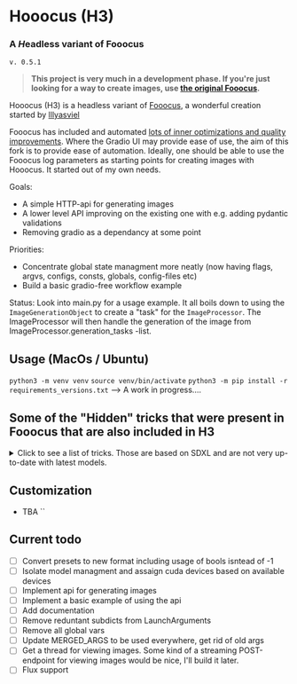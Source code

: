 # Hooocus (H3)

### A *H*eadless variant of Fooocus

`v. 0.5.1`

> **This project is very much in a development phase. If you're just looking for a way to create images, use [the original Fooocus](https://github.com/lllyasviel/Fooocus).**

Hooocus (H3) is a headless variant of [Fooocus](https://github.com/lllyasviel/Fooocus), a wonderful creation started by [lllyasviel](https://github.com/lllyasviel)

Fooocus has included and automated [lots of inner optimizations and quality improvements](#tech_list). Where the Gradio UI may provide ease of use, the aim of this fork is to provide ease of automation. Ideally, one should be able to use the Fooocus log parameters as starting points for creating images with Hooocus. It started out of my own needs.

Goals:
- A simple HTTP-api for generating images
- A lower level API improving on the existing one with e.g. adding pydantic validations
- Removing gradio as a dependancy at some point

Priorities:
- Concentrate global state managment more neatly (now having flags, argvs, configs,     consts, globals, config-files etc)
- Build a basic gradio-free workflow example

Status:
Look into main.py for a usage example. It all boils down to using the `ImageGenerationObject` to create a "task" for the `ImageProcessor`. The ImageProcessor will then handle the generation of the image from ImageProcessor.generation_tasks -list.

## Usage (MacOs / Ubuntu)
``python3 -m venv venv``
``source venv/bin/activate``
``python3 -m pip install -r requirements_versions.txt``
--> A work in progress....

## Some of the "Hidden" tricks that were present in Fooocus that are also included in H3

<a name="tech_list"></a>

<details>
<summary>Click to see a list of tricks. Those are based on SDXL and are not very up-to-date with latest models.</summary>

1. GPT2-based [prompt expansion as a dynamic style "Fooocus V2".](https://github.com/lllyasviel/Fooocus/discussions/117#raw) (similar to Midjourney's hidden pre-processing and "raw" mode, or the LeonardoAI's Prompt Magic).
2. Native refiner swap inside one single k-sampler. The advantage is that the refiner model can now reuse the base model's momentum (or ODE's history parameters) collected from k-sampling to achieve more coherent sampling. In Automatic1111's high-res fix and ComfyUI's node system, the base model and refiner use two independent k-samplers, which means the momentum is largely wasted, and the sampling continuity is broken. Fooocus uses its own advanced k-diffusion sampling that ensures seamless, native, and continuous swap in a refiner setup. (Update Aug 13: Actually, I discussed this with Automatic1111 several days ago, and it seems that the “native refiner swap inside one single k-sampler” is [merged](https://github.com/AUTOMATIC1111/stable-diffusion-webui/pull/12371) into the dev branch of webui. Great!)
3. Negative ADM guidance. Because the highest resolution level of XL Base does not have cross attentions, the positive and negative signals for XL's highest resolution level cannot receive enough contrasts during the CFG sampling, causing the results to look a bit plastic or overly smooth in certain cases. Fortunately, since the XL's highest resolution level is still conditioned on image aspect ratios (ADM), we can modify the adm on the positive/negative side to compensate for the lack of CFG contrast in the highest resolution level. (Update Aug 16, the IOS App [Draw Things](https://apps.apple.com/us/app/draw-things-ai-generation/id6444050820) will support Negative ADM Guidance. Great!)
4. We implemented a carefully tuned variation of Section 5.1 of ["Improving Sample Quality of Diffusion Models Using Self-Attention Guidance"](https://arxiv.org/pdf/2210.00939.pdf). The weight is set to very low, but this is Fooocus's final guarantee to make sure that the XL will never yield an overly smooth or plastic appearance (examples [here](https://github.com/lllyasviel/Fooocus/discussions/117#sharpness)). This can almost eliminate all cases for which XL still occasionally produces overly smooth results, even with negative ADM guidance. (Update 2023 Aug 18, the Gaussian kernel of SAG is changed to an anisotropic kernel for better structure preservation and fewer artifacts.)
5. We modified the style templates a bit and added the "cinematic-default".
6. We tested the "sd_xl_offset_example-lora_1.0.safetensors" and it seems that when the lora weight is below 0.5, the results are always better than XL without lora.
7. The parameters of samplers are carefully tuned.
8. Because XL uses positional encoding for generation resolution, images generated by several fixed resolutions look a bit better than those from arbitrary resolutions (because the positional encoding is not very good at handling int numbers that are unseen during training). This suggests that the resolutions in UI may be hard coded for best results.
9. Separated prompts for two different text encoders seem unnecessary. Separated prompts for the base model and refiner may work, but the effects are random, and we refrain from implementing this.
10. The DPM family seems well-suited for XL since XL sometimes generates overly smooth texture, but the DPM family sometimes generates overly dense detail in texture. Their joint effect looks neutral and appealing to human perception.
11. A carefully designed system for balancing multiple styles as well as prompt expansion.
12. Using automatic1111's method to normalize prompt emphasizing. This significantly improves results when users directly copy prompts from civitai.
13. The joint swap system of the refiner now also supports img2img and upscale in a seamless way.
14. CFG Scale and TSNR correction (tuned for SDXL) when CFG is bigger than 10.
</details>

## Customization
- TBA
``


## Current todo
- [ ] Convert presets to new format including usage of bools isntead of -1
- [ ] Isolate model managment and assaign cuda devices based on available devices
- [ ] Implement api for generating images
- [ ] Implement a basic example of using the api
- [ ] Add documentation
- [ ] Remove reduntant subdicts from LaunchArguments
- [ ] Remove all global vars
- [ ] Update MERGED_ARGS to be used everywhere, get rid of old args
- [ ] Get a thread for viewing images. Some kind of a streaming POST-endpoint for viewing images would be nice, I'll build it later.
- [ ] Flux support
